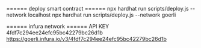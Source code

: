 
====== deploy smart contract ======
npx hardhat run scripts/deploy.js --network localhost
npx hardhat run scripts/deploy.js --network goerli


====== infura network ======
API KEY
4fdf7c294ee24efc95bc42279bc26d1b
https://goerli.infura.io/v3/4fdf7c294ee24efc95bc42279bc26d1b